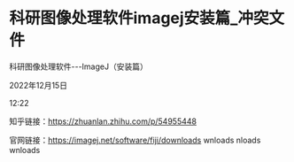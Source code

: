 # 科研图像处理软件imagej安装篇_冲突文件

科研图像处理软件---ImageJ（安装篇）

2022年12月15日

12:22

 

知乎链接：https://zhuanlan.zhihu.com/p/54955448

官网链接：https://imagej.net/software/fiji/downloads
wnloads
nloads
wnloads
